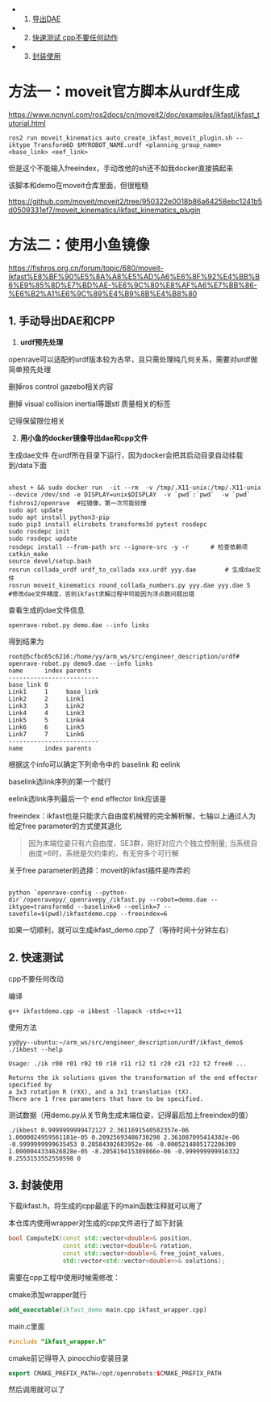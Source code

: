 <!-- vscode-markdown-toc -->
* 1. [导出DAE](#DAE)
* 2. [快速测试  cpp不要任何动作](#cpp)
* 3. [封装使用](#)

<!-- vscode-markdown-toc-config
	numbering=true
	autoSave=true
	/vscode-markdown-toc-config -->
<!-- /vscode-markdown-toc -->


# 方法一：moveit官方脚本从urdf生成
https://www.ncnynl.com/ros2docs/cn/moveit2/doc/examples/ikfast/ikfast_tutorial.html

```shell
ros2 run moveit_kinematics auto_create_ikfast_moveit_plugin.sh --iktype Transform6D $MYROBOT_NAME.urdf <planning_group_name> <base_link> <eef_link>
```
但是这个不能输入freeindex，手动改他的sh还不如我docker直接搞起来

该脚本和demo在moveit仓库里面，但很粗糙

https://github.com/moveit/moveit2/tree/950322e0018b86a64258ebc1241b5d0509331ef7/moveit_kinematics/ikfast_kinematics_plugin

# 方法二：使用小鱼镜像

https://fishros.org.cn/forum/topic/680/moveit-ikfast%E8%BF%90%E5%8A%A8%E5%AD%A6%E6%8F%92%E4%BB%B6%E9%85%8D%E7%BD%AE-%E6%9C%80%E8%AF%A6%E7%BB%86-%E6%B2%A1%E6%9C%89%E4%B9%8B%E4%B8%80


## 1. 手动导出DAE和CPP



1. **urdf预先处理**

openrave可以适配的urdf版本较为古早，且只需处理纯几何关系，需要对urdf做简单预先处理


删掉ros control gazebo相关内容

删掉 visual collision inertial等跟stl 质量相关的标签

记得保留限位相关


2. **用小鱼的docker镜像导出dae和cpp文件**

生成dae文件
在urdf所在目录下运行，因为docker会把其启动目录自动挂载到/data下面

```shell

xhost + && sudo docker run  -it --rm  -v /tmp/.X11-unix:/tmp/.X11-unix --device /dev/snd -e DISPLAY=unix$DISPLAY  -v `pwd`:`pwd`  -w `pwd` fishros2/openrave  #拉镜像，第一次可能较慢
sudo apt update
sudo apt install python3-pip
sudo pip3 install elirobots transforms3d pytest rosdepc
sudo rosdepc init
sudo rosdepc update
rosdepc install --from-path src --ignore-src -y -r      # 检查依赖项
catkin_make
source devel/setup.bash
rosrun collada_urdf urdf_to_collada xxx.urdf yyy.dae        # 生成dae文件
rosrun moveit_kinematics round_collada_numbers.py yyy.dae yyy.dae 5     #修改dae文件精度，否则ikfast求解过程中可能因为浮点数问题出错

```

查看生成的dae文件信息
```shell
openrave-robot.py demo.dae --info links
```
得到结果为
```shell
root@5cfbc65c6216:/home/yy/arm_ws/src/engineer_description/urdf# openrave-robot.py demo9.dae --info links
name      index parents  
-------------------------
base_link 0              
Link1     1     base_link
Link2     2     Link1    
Link3     3     Link2    
Link4     4     Link3    
Link5     5     Link4    
Link6     6     Link5    
Link7     7     Link6    
-------------------------
name      index parents
```

根据这个info可以确定下列命令中的 baselink 和 eelink 

baselink选link序列的第一个就行

eelink选link序列最后一个  end effector link应该是

freeindex：ikfast也是只能求六自由度机械臂的完全解析解，七轴以上通过人为给定free parameter的方式使其退化

> 因为末端位姿只有六自由度，SE3群，刚好对应六个独立控制量;
> 当系统自由度>6时，系统是欠约束的，有无穷多个可行解

关于free parameter的选择：moveit的ikfast插件是咋弄的

```shell

python `openrave-config --python-dir`/openravepy/_openravepy_/ikfast.py --robot=demo.dae --iktype=transform6d --baselink=0 --eelink=7 --savefile=$(pwd)/ikfastdemo.cpp --freeindex=6

```

如果一切顺利，就可以生成ikfast_demo.cpp了（等待时间十分钟左右）


##  2. <a name='cpp'></a>快速测试  

cpp不要任何改动

编译
```shell
g++ ikfastdemo.cpp -o ikbest -llapack -std=c++11
```
使用方法
```shell
yy@yy--ubuntu:~/arm_ws/src/engineer_description/urdf/ikfast_demo$ ./ikbest --help

Usage: ./ik r00 r01 r02 t0 r10 r11 r12 t1 r20 r21 r22 t2 free0 ...

Returns the ik solutions given the transformation of the end effector specified by
a 3x3 rotation R (rXX), and a 3x1 translation (tX).
There are 1 free parameters that have to be specified.
```

测试数据（用demo.py从关节角生成末端位姿，记得最后加上freeindex的值）

```shell
./ikbest 0.9999999999472127 2.3611691540582357e-06 1.0000024959561181e-05 0.20925693486730298 2.361087095414382e-06 -0.9999999999635453 8.20584302683952e-06 -0.0005214805172206309 1.0000044334626828e-05 -8.205819415389866e-06 -0.999999999916332 0.2553153552550598 0
```


##  3. <a name=''></a>封装使用

下载ikfast.h，将生成的cpp最底下的main函数注释就可以用了

本仓库内使用wrapper对生成的cpp文件进行了如下封装

```cpp
bool ComputeIK(const std::vector<double>& position,
               const std::vector<double>& rotation,
               const std::vector<double>& free_joint_values,
               std::vector<std::vector<double>>& solutions);
```

需要在cpp工程中使用时候需修改：


cmake添加wrapper就行
```cmake
add_executable(ikfast_demo main.cpp ikfast_wrapper.cpp)
```

main.c里面
```cpp
#include "ikfast_wrapper.h"
```


cmake前记得导入 pinocchio安装目录

```cpp
export CMAKE_PREFIX_PATH=/opt/openrobots:$CMAKE_PREFIX_PATH
```
然后调用就可以了


